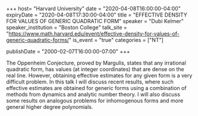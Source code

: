+++
  host= "Harvard University"
  date = "2020-04-08T16:00:00-04:00"
  expiryDate = "2020-04-08T17:30:00-04:00"
  title = "EFFECTIVE DENSITY FOR VALUES OF GENERIC QUADRATIC FORM"
  speaker = "Dubi Kelmer"
  speaker_institution = "Boston College"
  talk_site = "https://www.math.harvard.edu/event/effective-density-for-values-of-generic-quadratic-forms/"
  is_event = "true"
  categories = ["NT"]

  publishDate = "2000-02-07T16:00:00-07:00"
+++

The Oppenheim Conjecture, proved by Margulis, states that any irrational quadratic form, has values (at integer coordinates) that are dense on the real line. However, obtaining effective estimates for any given form is a very difficult problem. In this talk I will discuss recent results, where such effective estimates are obtained for generic forms using a combination of methods from dynamics and analytic number theory. I will also discuss some results on analogous problems for inhomogenous forms and more general higher degree polynomials.